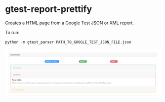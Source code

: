 # gtest-report-prettify
Creates a HTML page from a Google Test JSON or XML report.

To run:
```python
python -m gtest_parser PATH_TO_GOOGLE_TEST_JSON_FILE.json
```
![Example HTML Output](html_output_example.PNG)
